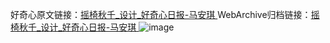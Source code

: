 好奇心原文链接：[摇椅秋千_设计_好奇心日报-马安琪 ](https://www.qdaily.com/articles/11846.html)
WebArchive归档链接：[摇椅秋千_设计_好奇心日报-马安琪 ](http://web.archive.org/web/20190623171159/https://www.qdaily.com/articles/11846.html)
![image](http://ww3.sinaimg.cn/large/007d5XDply1g3waqjepaxj30u04bdwpf)